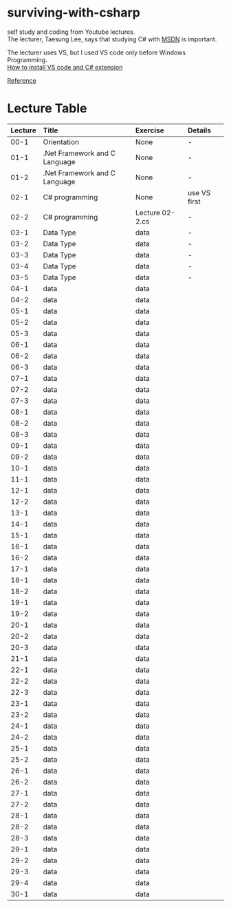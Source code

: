 # surviving-with-csharp
self study and coding from Youtube lectures.  
The lecturer, Taesung Lee, says that studying C# with [MSDN](https://docs.microsoft.com/ko-kr/) is important.  

The lecturer uses VS, but I used VS code only before Windows Programming.  
[How to install VS code and C# extension](https://clover7-webnote.tistory.com/198)  

[Reference](https://www.youtube.com/playlist?list=PLOKPEzlY4JKQNiHEQ4SDBxAFo9RDod8Tm)    


# Lecture Table
|Lecture    |Title                        |Exercise       |Details     |
|:----------|:----------------------------|:--------------|:-----------|
|00-1       |Orientation                  |None           |-           |
|01-1       |.Net Framework and C Language|None           |-           |
|01-2       |.Net Framework and C Language|None           |-           |
|02-1       |C# programming               |None           |use VS first|
|02-2       |C# programming               |Lecture 02-2.cs|-           |
|03-1       |Data Type                    |data           |-           |
|03-2       |Data Type                    |data           |-           |
|03-3       |Data Type                    |data           |-           |
|03-4       |Data Type                    |data           |-           |
|03-5       |Data Type                    |data           |-           |
|04-1       |data    |data    |        |
|04-2       |data    |data    |        |
|05-1       |data    |data    |        |
|05-2       |data    |data    |        |
|05-3       |data    |data    |        |
|06-1       |data    |data    |        |
|06-2       |data    |data    |        |
|06-3       |data    |data    |        |
|07-1       |data    |data    |        |
|07-2       |data    |data    |        |
|07-3       |data    |data    |        |
|08-1       |data    |data    |        |
|08-2       |data    |data    |        |
|08-3       |data    |data    |        |
|09-1       |data    |data    |        |
|09-2       |data    |data    |        |
|10-1       |data    |data    |        |
|11-1       |data    |data    |        |
|12-1       |data    |data    |        |
|12-2       |data    |data    |        |
|13-1       |data    |data    |        |
|14-1       |data    |data    |        |
|15-1       |data    |data    |        |
|16-1       |data    |data    |        |
|16-2       |data    |data    |        |
|17-1       |data    |data    |        |
|18-1       |data    |data    |        |
|18-2       |data    |data    |        |
|19-1       |data    |data    |        |
|19-2       |data    |data    |        |
|20-1       |data    |data    |        |
|20-2       |data    |data    |        |
|20-3       |data    |data    |        |
|21-1       |data    |data    |        |
|22-1       |data    |data    |        |
|22-2       |data    |data    |        |
|22-3       |data    |data    |        |
|23-1       |data    |data    |        |
|23-2       |data    |data    |        |
|24-1       |data    |data    |        |
|24-2       |data    |data    |        |
|25-1       |data    |data    |        |
|25-2       |data    |data    |        |
|26-1       |data    |data    |        |
|26-2       |data    |data    |        |
|27-1       |data    |data    |        |
|27-2       |data    |data    |        |
|28-1       |data    |data    |        |
|28-2       |data    |data    |        |
|28-3       |data    |data    |        |
|29-1       |data    |data    |        |
|29-2       |data    |data    |        |
|29-3       |data    |data    |        |
|29-4       |data    |data    |        |
|30-1       |data    |data    |        |
